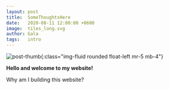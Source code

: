 ```yaml
---
layout: post
title:  SomeThoughtsHere
date:   2020-08-11 12:00:00 +0600
image:  tiles_long.svg
author: Gala
tags:   intro
---
```

![post-thumb]({{site.baseurl}}/assets/images/blog/tiles_long.svg){:class="img-fluid rounded float-left mr-5 mb-4"}

**Hello and welcome to my website!**

Why am I building this website?
